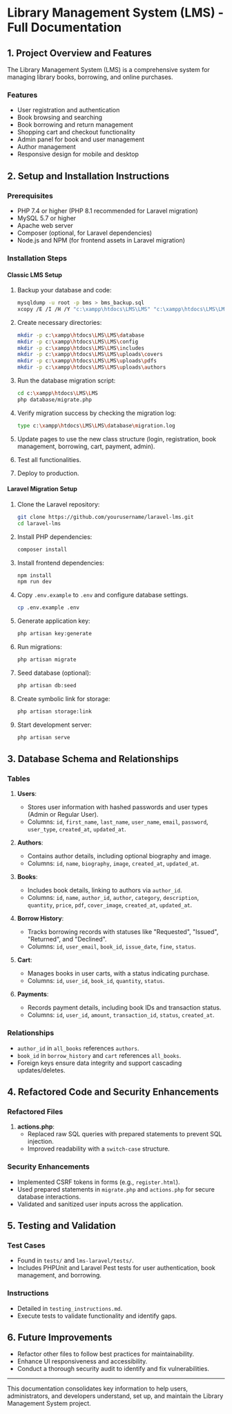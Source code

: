 # Library Management System (LMS) - Full Documentation

## 1. Project Overview and Features

The Library Management System (LMS) is a comprehensive system for managing library books, borrowing, and online purchases.

### Features

- User registration and authentication
- Book browsing and searching
- Book borrowing and return management
- Shopping cart and checkout functionality
- Admin panel for book and user management
- Author management
- Responsive design for mobile and desktop

## 2. Setup and Installation Instructions

### Prerequisites

- PHP 7.4 or higher (PHP 8.1 recommended for Laravel migration)
- MySQL 5.7 or higher
- Apache web server
- Composer (optional, for Laravel dependencies)
- Node.js and NPM (for frontend assets in Laravel migration)

### Installation Steps

#### Classic LMS Setup

1. Backup your database and code:

   ```bash
   mysqldump -u root -p bms > bms_backup.sql
   xcopy /E /I /H /Y "c:\xampp\htdocs\LMS\LMS" "c:\xampp\htdocs\LMS\LMS_backup"
   ```

2. Create necessary directories:

   ```bash
   mkdir -p c:\xampp\htdocs\LMS\LMS\database
   mkdir -p c:\xampp\htdocs\LMS\LMS\config
   mkdir -p c:\xampp\htdocs\LMS\LMS\includes
   mkdir -p c:\xampp\htdocs\LMS\LMS\uploads\covers
   mkdir -p c:\xampp\htdocs\LMS\LMS\uploads\pdfs
   mkdir -p c:\xampp\htdocs\LMS\LMS\uploads\authors
   ```

3. Run the database migration script:

   ```bash
   cd c:\xampp\htdocs\LMS\LMS
   php database/migrate.php
   ```

4. Verify migration success by checking the migration log:

   ```bash
   type c:\xampp\htdocs\LMS\LMS\database\migration.log
   ```

5. Update pages to use the new class structure (login, registration, book management, borrowing, cart, payment, admin).

6. Test all functionalities.

7. Deploy to production.

#### Laravel Migration Setup

1. Clone the Laravel repository:

   ```bash
   git clone https://github.com/yourusername/laravel-lms.git
   cd laravel-lms
   ```

2. Install PHP dependencies:

   ```bash
   composer install
   ```

3. Install frontend dependencies:

   ```bash
   npm install
   npm run dev
   ```

4. Copy `.env.example` to `.env` and configure database settings.

   ```bash
   cp .env.example .env
   ```

5. Generate application key:

   ```bash
   php artisan key:generate
   ```

6. Run migrations:

   ```bash
   php artisan migrate
   ```

7. Seed database (optional):

   ```bash
   php artisan db:seed
   ```

8. Create symbolic link for storage:

   ```bash
   php artisan storage:link
   ```

9. Start development server:

   ```bash
   php artisan serve
   ```

## 3. Database Schema and Relationships

### Tables

1. **Users**:
   - Stores user information with hashed passwords and user types (Admin or Regular User).
   - Columns: `id`, `first_name`, `last_name`, `user_name`, `email`, `password`, `user_type`, `created_at`, `updated_at`.

2. **Authors**:
   - Contains author details, including optional biography and image.
   - Columns: `id`, `name`, `biography`, `image`, `created_at`, `updated_at`.

3. **Books**:
   - Includes book details, linking to authors via `author_id`.
   - Columns: `id`, `name`, `author_id`, `author`, `category`, `description`, `quantity`, `price`, `pdf`, `cover_image`, `created_at`, `updated_at`.

4. **Borrow History**:
   - Tracks borrowing records with statuses like "Requested", "Issued", "Returned", and "Declined".
   - Columns: `id`, `user_email`, `book_id`, `issue_date`, `fine`, `status`.

5. **Cart**:
   - Manages books in user carts, with a status indicating purchase.
   - Columns: `id`, `user_id`, `book_id`, `quantity`, `status`.

6. **Payments**:
   - Records payment details, including book IDs and transaction status.
   - Columns: `id`, `user_id`, `amount`, `transaction_id`, `status`, `created_at`.

### Relationships

- `author_id` in `all_books` references `authors`.
- `book_id` in `borrow_history` and `cart` references `all_books`.
- Foreign keys ensure data integrity and support cascading updates/deletes.

## 4. Refactored Code and Security Enhancements

### Refactored Files

1. **actions.php**:
   - Replaced raw SQL queries with prepared statements to prevent SQL injection.
   - Improved readability with a `switch-case` structure.

### Security Enhancements

- Implemented CSRF tokens in forms (e.g., `register.html`).
- Used prepared statements in `migrate.php` and `actions.php` for secure database interactions.
- Validated and sanitized user inputs across the application.

## 5. Testing and Validation

### Test Cases

- Found in `tests/` and `lms-laravel/tests/`.
- Includes PHPUnit and Laravel Pest tests for user authentication, book management, and borrowing.

### Instructions

- Detailed in `testing_instructions.md`.
- Execute tests to validate functionality and identify gaps.

## 6. Future Improvements

- Refactor other files to follow best practices for maintainability.
- Enhance UI responsiveness and accessibility.
- Conduct a thorough security audit to identify and fix vulnerabilities.

---

This documentation consolidates key information to help users, administrators, and developers understand, set up, and maintain the Library Management System project.
